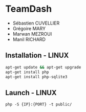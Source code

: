 # TeamDash

* Sébastien CUVELLIER 
* Grégoire MARY
* Marwan MEZROUI
* Manil RICHARD

## Installation - LINUX

```bash
apt-get update && apt-get upgrade
apt-get install php
apt-get install php-sqlite3
```

## Launch - LINUX

```
php -S {IP}:{PORT} -t public/
```